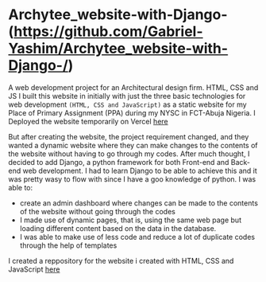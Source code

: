 # Archytee_website-with-Django- (https://github.com/Gabriel-Yashim/Archytee_website-with-Django-/)
A web development project for an Architectural design firm.  HTML, CSS and JS
I built this website in initially with just the three basic technologies for web development `(HTML, CSS and JavaScript)` as a static website for my Place of Primary Assignment (PPA) during my NYSC in FCT-Abuja Nigeria.
I Deployed the website temporarily on Vercel <a href="https://archytee-website.vercel.app/">here</a>

But after creating the website, the project requirement changed, and they wanted a dynamic website where they can make changes to the contents of the website without having to go through my codes. After much thought, I decided to add Django, a python framework for both Front-end and Back-end web development. I had to learn Django to be able to achieve this and it was pretty wasy to flow with since I have a goo knowledge of python. I was able to:
<ul>
<li>create an admin dashboard where changes can be made to the contents of the website without going through the codes</li>
<li>I made use of dynamic pages, that is, using the same web page but loading different content based on the data in the database.</li>
<li>I was able to make use of less code and reduce a lot of duplicate codes through the help of templates</li>
</ul>

I created a reppository for the website i created with HTML, CSS and JavaScript <a href="https://github.com/Gabriel-Yashim/Archytee_website/">here</a>
